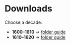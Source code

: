 # Downloads

Choose a decade:

- **1600–1610** → [folder guide](decades/1600-1610/Readme.md)
- **1610–1620** → [folder guide](decades/1610-1620/ReadMe.md)
